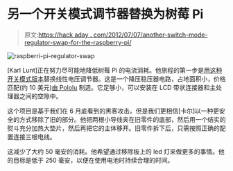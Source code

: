 # 另一个开关模式调节器替换为树莓 Pi

> 原文:[https://hack aday . com/2012/07/07/another-switch-mode-regulator-swap-for-the-raspberry-pi/](https://hackaday.com/2012/07/07/another-switch-mode-regulator-swap-for-the-raspberry-pi/)

![](../Images/7b82f13c2fe32ee0d4cd47a8d2966591.png "raspberri-pi-regulator-swap")

[Karl Lunt]正在努力尽可能地降低树莓 Pi 的电流消耗。他旅程的第一步是[用这种开关模式版本](http://www.seanet.com/~karllunt/RasPiRegulatorReplacement.html)替换线性电压调节器。这是一个降压稳压器电路，占地面积小，价格匹配(约 10 美元)[由 Pololu](http://www.pololu.com/catalog/product/2103) 制造。它足够小，可以安装在 LCD 带状连接器和主处理器之间的空隙中。

这个项目是基于我们在 6 月底看到的黑客攻击。但是我们更相信[卡尔]以一种更安全的方式移除了旧的部分。他把两根小导线夹在旧零件的底部，然后用一个结实的熨斗充分加热大垫片，然后再把它的主体移开。旧零件拆下后，只需按照正确的配置连接三根电线。

这减少了大约 50 毫安的消耗。他希望通过移除板上的 led 灯来做更多的事情。他的目标是低于 250 毫安，以便在使用电池时持续合理的时间。